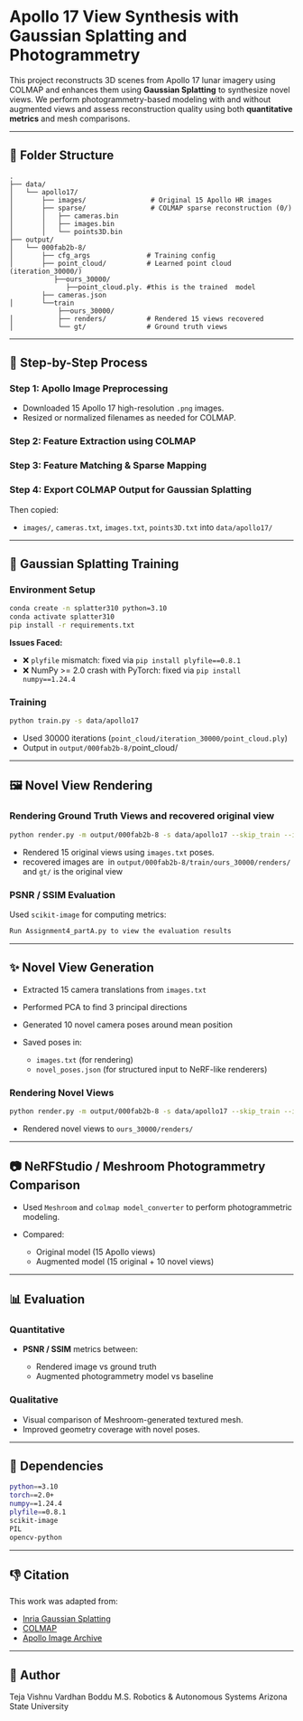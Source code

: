 # Apollo 17 View Synthesis with Gaussian Splatting and Photogrammetry

This project reconstructs 3D scenes from Apollo 17 lunar imagery using COLMAP and enhances them using **Gaussian Splatting** to synthesize novel views. We perform photogrammetry-based modeling with and without augmented views and assess reconstruction quality using both **quantitative metrics** and mesh comparisons.

---

## 📁 Folder Structure

```
.
├── data/
│   └── apollo17/
│       ├── images/                # Original 15 Apollo HR images
│       ├── sparse/                # COLMAP sparse reconstruction (0/)
│       │   ├── cameras.bin
│       │   ├── images.bin
│       │   └── points3D.bin
├── output/
│   └── 000fab2b-8/
│       ├── cfg_args              # Training config
│       ├── point_cloud/          # Learned point cloud (iteration_30000/)
           ├──ours_30000/
              ├──point_cloud.ply. #this is the trained  model
        ├── cameras.json
│       └──train
            ├──ours_30000/
│           ├── renders/          # Rendered 15 views recovered
│           └── gt/               # Ground truth views
```

---

## 🔧 Step-by-Step Process

### Step 1: Apollo Image Preprocessing

* Downloaded 15 Apollo 17 high-resolution `.png` images.
* Resized or normalized filenames as needed for COLMAP.

### Step 2: Feature Extraction using COLMAP

### Step 3: Feature Matching & Sparse Mapping

### Step 4: Export COLMAP Output for Gaussian Splatting

Then copied:

* `images/`, `cameras.txt`, `images.txt`, `points3D.txt` into `data/apollo17/`

---

## 🚀 Gaussian Splatting Training

### Environment Setup

```bash
conda create -n splatter310 python=3.10
conda activate splatter310
pip install -r requirements.txt
```

**Issues Faced:**

* ❌ `plyfile` mismatch: fixed via `pip install plyfile==0.8.1`
* ❌ NumPy >= 2.0 crash with PyTorch: fixed via `pip install numpy==1.24.4`

### Training

```bash
python train.py -s data/apollo17
```

* Used 30000 iterations (`point_cloud/iteration_30000/point_cloud.ply`)
* Output in `output/000fab2b-8/`point\_cloud/

---

## 🖼️ Novel View Rendering

### Rendering Ground Truth Views and recovered original view

```bash
python render.py -m output/000fab2b-8 -s data/apollo17 --skip_train --iteration 30000
```

* Rendered 15 original views using `images.txt` poses.
* recovered images are  in `output/000fab2b-8/train/ours_30000/renders/` and `gt/` is the original view

### PSNR / SSIM Evaluation

Used `scikit-image` for computing metrics:

```python
Run Assignment4_partA.py to view the evaluation results
```

---

## ✨ Novel View Generation

* Extracted 15 camera translations from `images.txt`
* Performed PCA to find 3 principal directions
* Generated 10 novel camera poses around mean position
* Saved poses in:

  * `images.txt` (for rendering)
  * `novel_poses.json` (for structured input to NeRF-like renderers)

### Rendering Novel Views

```bash
python render.py -m output/000fab2b-8 -s data/apollo17 --skip_train --iteration 30000
```

* Rendered novel views to `ours_30000/renders/`

---

## 📷 NeRFStudio / Meshroom Photogrammetry Comparison

* Used `Meshroom` and `colmap model_converter` to perform photogrammetric modeling.
* Compared:

  * Original model (15 Apollo views)
  * Augmented model (15 original + 10 novel views)

---

## 📊 Evaluation

### Quantitative

* **PSNR / SSIM** metrics between:

  * Rendered image vs ground truth
  * Augmented photogrammetry model vs baseline

### Qualitative

* Visual comparison of Meshroom-generated textured mesh.
* Improved geometry coverage with novel poses.

---

## 📌 Dependencies

```bash
python==3.10
torch==2.0+
numpy==1.24.4
plyfile==0.8.1
scikit-image
PIL
opencv-python
```

---

## 👎 Citation

This work was adapted from:

* [Inria Gaussian Splatting](https://repo-sam.inria.fr/fungraph/3d-gaussian-splatting/)
* [COLMAP](https://colmap.github.io/)
* [Apollo Image Archive](https://www.hq.nasa.gov/alsj/a17/images17.html)

---

## 🙌 Author

Teja Vishnu Vardhan Boddu
M.S. Robotics & Autonomous Systems
Arizona State University
